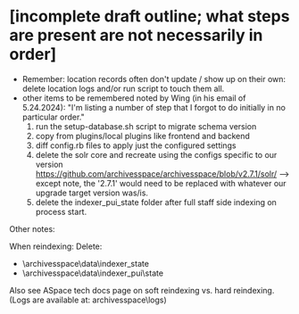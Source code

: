 # [incomplete draft outline; what steps are present are not necessarily in order]

- Remember: location records often don't update / show up on their own: delete location logs and/or run script to touch them all.
- other items to be remembered noted by Wing (in his email of 5.24.2024):
  "I'm listing a number of step that I forgot to do initially in no particular order."
  1. run the setup-database.sh script to migrate schema version
  2. copy from plugins/local plugins like frontend and backend
  3. diff config.rb files to apply just the configured settings
  4. delete the solr core and recreate using the configs specific to our version https://github.com/archivesspace/archivesspace/blob/v2.7.1/solr/ --> except note, the '2.7.1' would need to be replaced with whatever our upgrade target version was/is.
  5. delete the indexer_pui_state folder after full staff side indexing on process start.

Other notes:

When reindexing: Delete:

- \archivesspace\data\indexer_state
- \archivesspace\data\indexer_pui\state

Also see ASpace tech docs page on soft reindexing vs. hard reindexing.  (Logs are available at: archivesspace\logs\)
